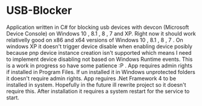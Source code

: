 # USB-Blocker
Application written in C# for blocking usb devices with devcon (Microsoft Device Console) on Windows 10 , 8.1 , 8 , 7 and XP.
Right now it should work relativelly good on x86 and x64 versions of Windows 10 , 8.1 , 8 , 7 .
On windows XP it doesn't trigger device disable when enabling device posibly because pnp device instance creation isn't supported which means I need to implement device disabling not based on Windows Runtime events.
This is a work in progress so have some patience :P .
App requires admin rights if installed in Program Files.
If un installed it in Windows unprotected folders it doesn't require admin rights.
App reguires .Net Framework 4 to be installed in system. Hopefully in the future ill rewrite project so it doesn't require this.
After installation it requires a system restart for the service to start.
